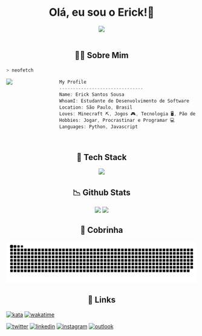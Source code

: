 

<h1 align="center">Olá, eu sou o Erick!👋</h1>

<div align="center">
    <img width="200px" src="https://files.catbox.moe/7ixn2b.png">
</div>

<br>
<h2 align="center">👨‍💻 Sobre Mim</h2>


```zsh
> neofetch
```

<img align="left" src="https://files.catbox.moe/beqwqm.webp" width="140px"/> 

```csharp
My Profile
-------------------------------
Name: Erick Santos Sousa
WhoamI: Estudante de Desenvolvimento de Software
Location: São Paulo, Brasil
Loves: Minecraft ⛏, Jogos 🎮, Tecnologia 🖥, Pão de Queijo 🧀
Hobbies: Jogar, Procrastinar e Programar 💻
Languages: Python, Javascript
```
<br>
<!--  -->


<h2 align="center">🧐 Tech Stack</h2>
<div align="center">
    <a href='https://skillicons.dev'><img src="https://skillicons.dev/icons?i=html,css,ts,nodejs,prisma,svelte,python,java,mysql,git,vscode,linux,githubactions,github&perline=6"></a>
</div>

<!--  -->

<h2 align="center">📉 Github Stats</h2>
<div align="center">
<picture>
    <source height="150em" media="(prefers-color-scheme: dark)" srcset="https://github-readme-stats.vercel.app/api?username=ericksantos12&show_icons=true&theme=catppuccin_mocha&include_all_commits=true&hide=stars">
    <img height="150em" src="https://github-readme-stats.vercel.app/api?username=ericksantos12&show_icons=true&include_all_commits=true&hide=stars&theme=catppuccin_latte">
</picture>
<picture>
    <source height="150em" media="(prefers-color-scheme: dark)" srcset="https://github-readme-stats.vercel.app/api/top-langs/?username=ericksantos12&layout=compact&langs_count=7&theme=catppuccin_mocha">
    <img height="150em" src="https://github-readme-stats.vercel.app/api/top-langs/?username=ericksantos12&layout=compact&langs_count=7&theme=catppuccin_latte">
</picture>
</div>

<!--  -->

<h2 align="center">🐍 Cobrinha</h2>
<picture>
    <source media="(prefers-color-scheme: dark)" srcset="https://raw.githubusercontent.com/ericksantos12/ericksantos12/output/github-contribution-grid-snake-dark.svg">
    <img src="https://raw.githubusercontent.com/ericksantos12/ericksantos12/output/github-contribution-grid-snake.svg">
</picture>

<!--  -->

<h2 align="center">🔗 Links</h2>

[![kata](https://www.codewars.com/users/ericksantos12/badges/small)](https://www.codewars.com/users/ericksantos12)
[![wakatime](https://wakatime.com/badge/user/e56b9161-4a85-42a7-922c-c6e1c8696038.svg)](https://wakatime.com/@e56b9161-4a85-42a7-922c-c6e1c8696038)

[![twitter](https://img.shields.io/badge/-Twitter-1DA1F2?style=for-the-badge&logo=twitter&logoColor=white)](https://twitter.com/ErickSantosS12)
[![linkedin](https://img.shields.io/badge/-Linkedin-0A66C2?style=for-the-badge&logo=linkedin&logoColor=white)](https://www.linkedin.com/in/ericksantos12/)
[![instagram](https://img.shields.io/badge/-Instagram-E4405F?style=for-the-badge&logo=instagram&logoColor=white)](https://www.instagram.com/erickssousa12/)
[![outlook](https://img.shields.io/badge/-Outlook-0078D4?style=for-the-badge&logo=microsoft-outlook&logoColor=white)](mailto:erick.sousa@hotmail.com.br)
